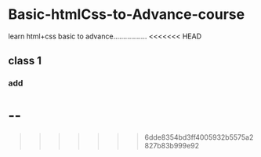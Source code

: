 # Basic-htmlCss-to-Advance-course
learn html+css basic to advance.................
<<<<<<< HEAD
## class 1
### add
--
=======
>>>>>>> 6dde8354bd3ff4005932b5575a2827b83b999e92
